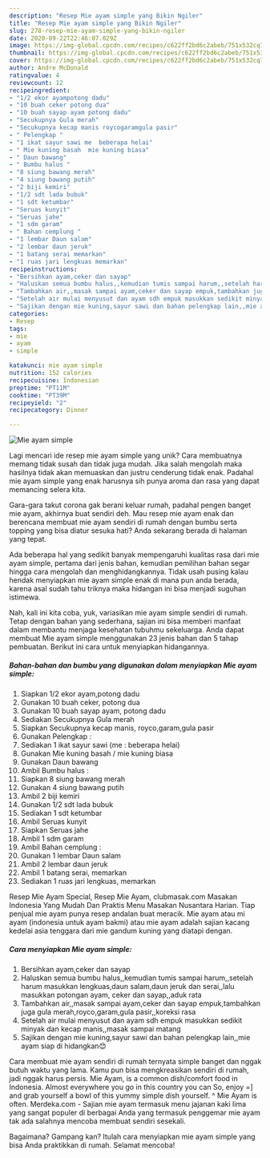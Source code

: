 ```yaml
---
description: "Resep Mie ayam simple yang Bikin Ngiler"
title: "Resep Mie ayam simple yang Bikin Ngiler"
slug: 278-resep-mie-ayam-simple-yang-bikin-ngiler
date: 2020-09-22T22:46:07.029Z
image: https://img-global.cpcdn.com/recipes/c622ff2bd6c2abeb/751x532cq70/mie-ayam-simple-foto-resep-utama.jpg
thumbnail: https://img-global.cpcdn.com/recipes/c622ff2bd6c2abeb/751x532cq70/mie-ayam-simple-foto-resep-utama.jpg
cover: https://img-global.cpcdn.com/recipes/c622ff2bd6c2abeb/751x532cq70/mie-ayam-simple-foto-resep-utama.jpg
author: Andre McDonald
ratingvalue: 4
reviewcount: 12
recipeingredient:
- "1/2 ekor ayampotong dadu"
- "10 buah ceker potong dua"
- "10 buah sayap ayam potong dadu"
- "Secukupnya Gula merah"
- "Secukupnya kecap manis roycogaramgula pasir"
- " Pelengkap "
- "1 ikat sayur sawi me  beberapa helai"
- " Mie kuning basah  mie kuning biasa"
- " Daun bawang"
- " Bumbu halus "
- "8 siung bawang merah"
- "4 siung bawang putih"
- "2 biji kemiri"
- "1/2 sdt lada bubuk"
- "1 sdt ketumbar"
- "Seruas kunyit"
- "Seruas jahe"
- "1 sdm garam"
- " Bahan cemplung "
- "1 lembar Daun salam"
- "2 lembar daun jeruk"
- "1 batang serai memarkan"
- "1 ruas jari lengkuas memarkan"
recipeinstructions:
- "Bersihkan ayam,ceker dan sayap"
- "Haluskan semua bumbu halus,,kemudian tumis sampai harum,,setelah harum masukkan lengkuas,daun salam,daun jeruk dan serai,,lalu masukkan potongan ayam, ceker dan sayap,,aduk rata"
- "Tambahkan air,,masak sampai ayam,ceker dan sayap empuk,tambahkan juga gula merah,royco,garam,gula pasir,,koreksi rasa"
- "Setelah air mulai menyusut dan ayam sdh empuk masukkan sedikit minyak dan kecap manis,,masak sampai matang"
- "Sajikan dengan mie kuning,sayur sawi dan bahan pelengkap lain,,mie ayam siap di hidangkan😊"
categories:
- Resep
tags:
- mie
- ayam
- simple

katakunci: mie ayam simple 
nutrition: 152 calories
recipecuisine: Indonesian
preptime: "PT11M"
cooktime: "PT39M"
recipeyield: "2"
recipecategory: Dinner

---
```



![Mie ayam simple](https://img-global.cpcdn.com/recipes/c622ff2bd6c2abeb/751x532cq70/mie-ayam-simple-foto-resep-utama.jpg)

Lagi mencari ide resep mie ayam simple yang unik? Cara membuatnya memang tidak susah dan tidak juga mudah. Jika salah mengolah maka hasilnya tidak akan memuaskan dan justru cenderung tidak enak. Padahal mie ayam simple yang enak harusnya sih punya aroma dan rasa yang dapat memancing selera kita.

Gara-gara takut corona gak berani keluar rumah, padahal pengen banget mie ayam, akhirnya buat sendiri deh. Mau resep mie ayam enak dan berencana membuat mie ayam sendiri di rumah dengan bumbu serta topping yang bisa diatur sesuka hati? Anda sekarang berada di halaman yang tepat.

Ada beberapa hal yang sedikit banyak mempengaruhi kualitas rasa dari mie ayam simple, pertama dari jenis bahan, kemudian pemilihan bahan segar hingga cara mengolah dan menghidangkannya. Tidak usah pusing kalau hendak menyiapkan mie ayam simple enak di mana pun anda berada, karena asal sudah tahu triknya maka hidangan ini bisa menjadi suguhan istimewa.


Nah, kali ini kita coba, yuk, variasikan mie ayam simple sendiri di rumah. Tetap dengan bahan yang sederhana, sajian ini bisa memberi manfaat dalam membantu menjaga kesehatan tubuhmu sekeluarga. Anda dapat membuat Mie ayam simple menggunakan 23 jenis bahan dan 5 tahap pembuatan. Berikut ini cara untuk menyiapkan hidangannya.

<!--inarticleads1-->

##### Bahan-bahan dan bumbu yang digunakan dalam menyiapkan Mie ayam simple:

1. Siapkan 1/2 ekor ayam,potong dadu
1. Gunakan 10 buah ceker, potong dua
1. Gunakan 10 buah sayap ayam, potong dadu
1. Sediakan Secukupnya Gula merah
1. Siapkan Secukupnya kecap manis, royco,garam,gula pasir
1. Gunakan  Pelengkap :
1. Sediakan 1 ikat sayur sawi (me : beberapa helai)
1. Gunakan  Mie kuning basah / mie kuning biasa
1. Gunakan  Daun bawang
1. Ambil  Bumbu halus :
1. Siapkan 8 siung bawang merah
1. Gunakan 4 siung bawang putih
1. Ambil 2 biji kemiri
1. Gunakan 1/2 sdt lada bubuk
1. Sediakan 1 sdt ketumbar
1. Ambil Seruas kunyit
1. Siapkan Seruas jahe
1. Ambil 1 sdm garam
1. Ambil  Bahan cemplung :
1. Gunakan 1 lembar Daun salam
1. Ambil 2 lembar daun jeruk
1. Ambil 1 batang serai, memarkan
1. Sediakan 1 ruas jari lengkuas, memarkan


Resep Mie Ayam Special, Resep Mie Ayam, clubmasak.com Masakan Indonesia Yang Mudah Dan Praktis Menu Masakan Nusantara Harian. Tiap penjual mie ayam punya resep andalan buat meracik. Mie ayam atau mi ayam (indonesia untuk ayam bakmi) atau mie ayam adalah sajian kacang kedelai asia tenggara dari mie gandum kuning yang diatapi dengan. 

<!--inarticleads2-->

##### Cara menyiapkan Mie ayam simple:

1. Bersihkan ayam,ceker dan sayap
1. Haluskan semua bumbu halus,,kemudian tumis sampai harum,,setelah harum masukkan lengkuas,daun salam,daun jeruk dan serai,,lalu masukkan potongan ayam, ceker dan sayap,,aduk rata
1. Tambahkan air,,masak sampai ayam,ceker dan sayap empuk,tambahkan juga gula merah,royco,garam,gula pasir,,koreksi rasa
1. Setelah air mulai menyusut dan ayam sdh empuk masukkan sedikit minyak dan kecap manis,,masak sampai matang
1. Sajikan dengan mie kuning,sayur sawi dan bahan pelengkap lain,,mie ayam siap di hidangkan😊


Cara membuat mie ayam sendiri di rumah ternyata simple banget dan nggak butuh waktu yang lama. Kamu pun bisa mengkreasikan sendiri di rumah, jadi nggak harus persis. Mie Ayam, is a common dish/comfort food in Indonesia. Almost everywhere you go in this country you can So, enjoy =] and grab yourself a bowl of this yummy simple dish yourself. ^ Mie Ayam is often. Merdeka.com - Sajian mie ayam termasuk menu jajanan kaki lima yang sangat populer di berbagai Anda yang termasuk penggemar mie ayam tak ada salahnya mencoba membuat sendiri sesekali. 

Bagaimana? Gampang kan? Itulah cara menyiapkan mie ayam simple yang bisa Anda praktikkan di rumah. Selamat mencoba!
